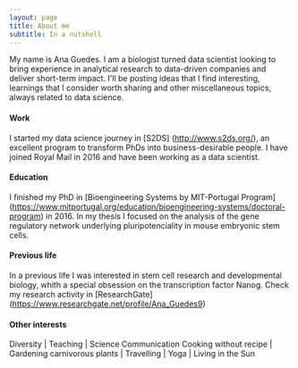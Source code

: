 ```yaml
---
layout: page
title: About me
subtitle: In a nutshell
---
```


My name is Ana Guedes. I am a biologist turned data scientist looking to bring experience in analytical research to data-driven companies and deliver short-term impact.
I'll be posting ideas that I find interesting, learnings that I consider worth sharing and other miscellaneous topics, always related to data science. 


#### Work

I started my data science journey in [S2DS] (http://www.s2ds.org/), an excellent program to transform PhDs into business-desirable people. 
I have joined Royal Mail in 2016 and have been working as a data scientist. 


#### Education

I finished my PhD in [Bioengineering Systems by MIT-Portugal Program] (https://www.mitportugal.org/education/bioengineering-systems/doctoral-program) in 2016. In my thesis I focused on the analysis of the gene regulatory network underlying pluripotenciality in mouse embryonic stem cells. 


#### Previous life

In a previous life I was interested in stem cell research and developmental biology, whith a special obsession on the transcription factor Nanog. 
Check my research activity in [ResearchGate] (https://www.researchgate.net/profile/Ana_Guedes9)


#### Other interests
Diversity | Teaching | Science Communication 
Cooking without recipe | Gardening carnivorous plants | Travelling | Yoga | Living in the Sun
